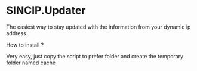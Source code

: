 SINCIP.Updater
==============

The easiest way to stay updated with the information from your dynamic ip address

How to install ?

Very easy, just copy the script to prefer folder and create the temporary folder named cache

